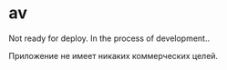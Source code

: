 # av
Not ready for deploy. In the process of development..

Приложение не имеет никаких коммерческих целей.
